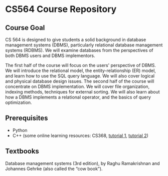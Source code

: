 # CS564 Course Repository

## Course Goal
CS 564 is designed to give students a solid background in database management systems (DBMS), particularly relational database management systems (RDBMS). We will examine databases from the perspectives of both DBMS users and DBMS implementors.

The first half of the course will focus on the users' perspective of DBMS. We will introduce the relational model, the entity-relationship (ER) model, and learn how to use the SQL query language. We will also cover logical and physical database design issues. The second half of the course will concentrate on DBMS implementation. We will cover file organization, indexing methods, techniques for external sorting. We will also learn about how a DBMS implements a relational operator, and the basics of query optimization.

## Prerequisites
* Python
* C++ (some online learning resources: CS368, [tutorial 1](https://cplusplus.com/doc/tutorial/), [tutorial 2](https://www.learncpp.com/))
 
## Textbooks
Database management systems (3rd edition), by Raghu Ramakrishnan and Johannes Gehrke (also called the “cow book”).
